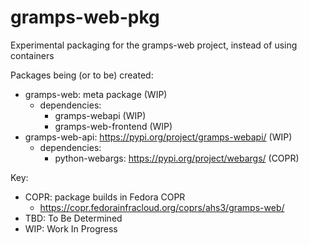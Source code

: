 # gramps-web-pkg
Experimental packaging for the gramps-web project, instead of using containers

Packages being (or to be) created:
- gramps-web: meta package (WIP)
  - dependencies:
    - gramps-webapi (WIP)
    - gramps-web-frontend (WIP)
- gramps-web-api: https://pypi.org/project/gramps-webapi/ (WIP)
  - dependencies:
    - python-webargs: https://pypi.org/project/webargs/ (COPR)

Key:
- COPR: package builds in Fedora COPR
  - https://copr.fedorainfracloud.org/coprs/ahs3/gramps-web/
- TBD: To Be Determined
- WIP: Work In Progress
